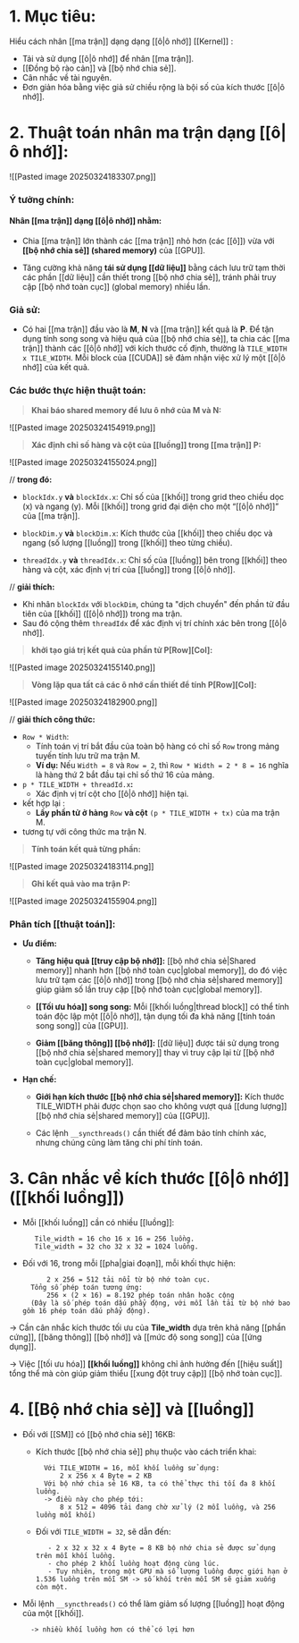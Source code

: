 # 1. Mục tiêu:
Hiểu cách nhân [[ma trận]] dạng dạng [[ô|ô nhớ]] [[Kernel]] : 
- Tải và sử dụng [[ô|ô nhớ]] để nhân [[ma trận]].
- [[Đồng bộ rào cản]] và [[bộ nhớ chia sẻ]].
- Cân nhắc về tài nguyên.
- Đơn giản hóa bằng việc giả sử chiều rộng là bội số của kích thước [[ô|ô nhớ]].

# 2. Thuật toán nhân ma trận dạng [[ô|ô nhớ]]:

![[Pasted image 20250324183307.png]]
### **Ý tưởng chính**:
#### Nhân [[ma trận]] dạng [[ô|ô nhớ]] nhằm:
- Chia [[ma trận]] lớn thành các [[ma trận]] nhỏ hơn (các [[ô]]) vừa với **[[bộ nhớ chia sẻ]] (shared memory)** của [[GPU]].
    
- Tăng cường khả năng **tái sử dụng [[dữ liệu]]** bằng cách lưu trữ tạm thời các phần [[dữ liệu]] cần thiết trong [[bộ nhớ chia sẻ]], tránh phải truy cập [[bộ nhớ toàn cục]] (global memory) nhiều lần.
### **Giả sử**: 
- Có hai [[ma trận]] đầu vào là **M**, **N** và [[ma trận]] kết quả là **P**. Để tận dụng tính song song và hiệu quả của [[bộ nhớ chia sẻ]], ta chia các [[ma trận]] thành các [[ô|ô nhớ]] với kích thước cố định, thường là `TILE_WIDTH x TILE_WIDTH`. Mỗi block của [[CUDA]] sẽ đảm nhận việc xử lý một [[ô|ô nhớ]] của kết quả.

### **Các bước thực hiện thuật toán**:
> **Khai báo shared memory để lưu ô nhớ của M và N:**

![[Pasted image 20250324154919.png]]

> **Xác định chỉ số hàng và cột của [[luồng]] trong [[ma trận]] P:**

![[Pasted image 20250324155024.png]]

// **trong đó:** 
- `blockIdx.y` **và** `blockIdx.x`: Chỉ số của [[khối]] trong grid theo chiều dọc (x) và ngang (y). Mỗi [[khối]] trong grid đại diện cho một “[[ô|ô nhớ]]” của [[ma trận]].

- `blockDim.y` **và** `blockDim.x`: Kích thước của [[khối]] theo chiều dọc và ngang (số lượng [[luồng]] trong [[khối]] theo từng chiều).

- `threadIdx.y` **và** `threadIdx.x`: Chỉ số của [[luồng]] bên trong [[khối]] theo hàng và cột, xác định vị trí của [[luồng]] trong [[ô|ô nhớ]].

// **giải thích:**
- Khi nhân `blockIdx` với `blockDim`, chúng ta "dịch chuyển" đến phần tử đầu tiên của [[khối]] ([[ô|ô nhớ]]) trong ma trận. 
- Sau đó cộng thêm `threadIdx` để xác định vị trí chính xác bên trong [[ô|ô nhớ]].

>  **khởi tạo giá trị kết quả của phần tử P\[Row]\[Col]:**

![[Pasted image 20250324155140.png]]
	
>**Vòng lặp qua tất cả các ô nhớ cần thiết để tính P\[Row]\[Col]:**

![[Pasted image 20250324182900.png]]

// **giải thích công thức:**
- `Row * Width`: 
	- Tính toán vị trí bắt đầu của toàn bộ hàng có chỉ số `Row` trong mảng tuyến tính lưu trữ ma trận M.
	- **Ví dụ:** Nếu `Width = 8` và `Row = 2`, thì `Row * Width = 2 * 8 = 16` nghĩa là hàng thứ 2 bắt đầu tại chỉ số thứ 16 của mảng.
- `p * TILE_WIDTH + threadId.x`**:**
	- Xác định vị trí cột cho [[ô|ô nhớ]] hiện tại.
- kết hợp lại :
	- **Lấy phần tử ở hàng** `Row` **và cột** `(p * TILE_WIDTH + tx)` của ma trận M.
- tương tự với công thức ma trận N.

> **Tính toán kết quả từng phần:**

![[Pasted image 20250324183114.png]]

> **Ghi kết quả vào ma trận P:** 

![[Pasted image 20250324155904.png]]
### Phân tích [[thuật toán]]: 

- **Ưu điểm:**
    - **Tăng hiệu quả [[truy cập bộ nhớ]]:** [[bộ nhớ chia sẻ|Shared memory]] nhanh hơn [[bộ nhớ toàn cục|global memory]], do đó việc lưu trữ tạm các [[ô|ô nhớ]] trong [[bộ nhớ chia sẻ|shared memory]] giúp giảm số lần truy cập [[bộ nhớ toàn cục|global memory]].

    - **[[Tối ưu hóa]] song song:** Mỗi [[khối luồng|thread block]] có thể tính toán độc lập một [[ô|ô nhớ]], tận dụng tối đa khả năng [[tính toán song song]] của [[GPU]].
        
    - **Giảm [[băng thông]] [[bộ nhớ]]:** [[dữ liệu]] được tái sử dụng trong [[bộ nhớ chia sẻ|shared memory]] thay vì truy cập lại từ [[bộ nhớ toàn cục|global memory]].
        
- **Hạn chế:**
    - **Giới hạn kích thước [[bộ nhớ chia sẻ|shared memory]]:** Kích thước TILE_WIDTH phải được chọn sao cho không vượt quá [[dung lượng]] [[bộ nhớ chia sẻ|shared memory]] của [[GPU]].
        
    - Các lệnh `__syncthreads()` cần thiết để đảm bảo tính chính xác, nhưng chúng cũng làm tăng chi phí tính toán.

# 3. Cân nhắc về kích thước [[ô|ô nhớ]] ([[khối luồng]])
- Mỗi [[khối luồng]] cần có nhiều [[luồng]]:

		 Tile_width = 16 cho 16 x 16 = 256 luồng.
		 Tile_width = 32 cho 32 x 32 = 1024 luồng.
- Đối với 16, trong mỗi [[pha|giai đoạn]], mỗi khối thực hiện:

			2 x 256 = 512 tải nổi từ bộ nhớ toàn cục.
		Tổng số phép toán tương ứng: 
			256 × (2 × 16) = 8.192 phép toán nhân hoặc cộng
		(Đây là số phép toán dấu phẩy động, với mỗi lần tải từ bộ nhớ bao gồm 16 phép toán dấu phẩy động).

-> Cần cân nhắc kích thước tối ưu của **Tile_width** dựa trên khả năng [[phần cứng]], [[băng thông]] [[bộ nhớ]] và [[mức độ song song]] của [[ứng dụng]].

-> Việc [[tối ưu hóa]] **[[khối luồng]]** không chỉ ảnh hưởng đến [[hiệu suất]] tổng thể mà còn giúp giảm thiểu [[xung đột truy cập]] [[bộ nhớ toàn cục]].

# 4. [[Bộ nhớ chia sẻ]] và [[luồng]]
- Đối với [[SM]] có [[bộ nhớ chia sẻ]] 16KB:
	- Kích thước [[bộ nhớ chia sẻ]] phụ thuộc vào cách triển khai:
	
			Với TILE_WIDTH = 16, mỗi khối luồng sử dụng:
				2 x 256 x 4 Byte = 2 KB
			Với bộ nhớ chia sẻ 16 KB, ta có thể thực thi tối đa 8 khối luồng.
			-> điều này cho phép tới:
				8 x 512 = 4096 tải đang chờ xử lý (2 mỗi luồng, và 256 luồng mỗi khối)
	- Đối với `TILE_WIDTH = 32`, sẽ dẫn đến:
	
			 - 2 x 32 x 32 x 4 Byte = 8 KB bộ nhớ chia sẻ được sử dụng trên mỗi khối luồng.
			 - cho phép 2 khối luồng hoạt động cùng lúc.
			 - Tuy nhiên, trong một GPU mà số lượng luồng được giới hạn ở 1.536 luồng trên mỗi SM -> số khối trên mỗi SM sẽ giảm xuống còn một.

- Mỗi lệnh `__syncthreads()` có thể làm giảm số lượng [[luồng]] hoạt động của một [[khối]].

		-> nhiều khối luồng hơn có thể có lợi hơn

		